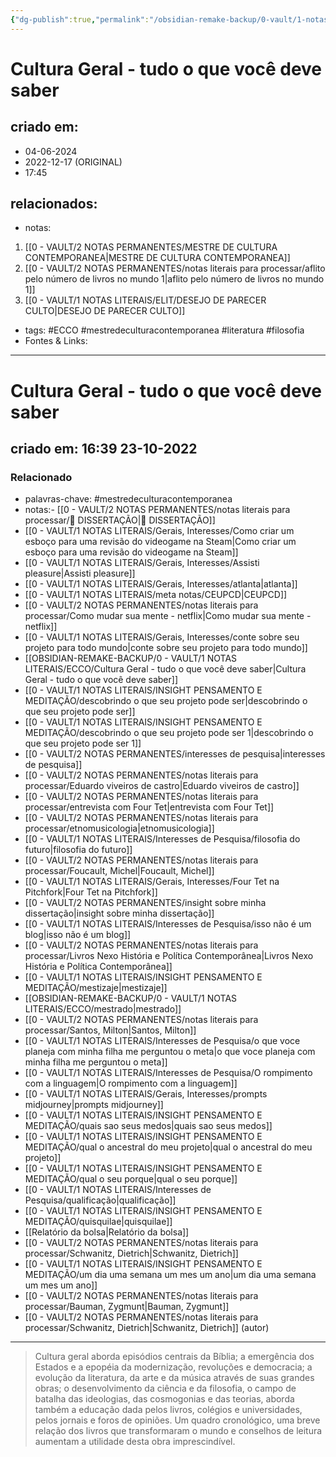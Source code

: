 ```yaml
---
{"dg-publish":true,"permalink":"/obsidian-remake-backup/0-vault/1-notas-literais/ecco/cultura-geral-tudo-o-que-voce-deve-saber/","tags":["ECCO","mestredeculturacontemporanea","literatura","filosofia"],"dgHomeLink":true,"dgShowLocalGraph":true,"dgShowFileTree":true,"dgEnableSearch":true,"noteIcon":""}
---
```


# Cultura Geral - tudo o que você deve saber

## criado em: 
- 04-06-2024
- 2022-12-17 (ORIGINAL)
- 17:45
## relacionados:
- notas:
1. [[0 - VAULT/2 NOTAS PERMANENTES/MESTRE DE CULTURA CONTEMPORANEA\|MESTRE DE CULTURA CONTEMPORANEA]]
2. [[0 - VAULT/2 NOTAS PERMANENTES/notas literais para processar/aflito pelo número de livros no mundo 1\|aflito pelo número de livros no mundo 1]]
3. [[0 - VAULT/1 NOTAS LITERAIS/ELIT/DESEJO DE PARECER CULTO\|DESEJO DE PARECER CULTO]]
- tags: #ECCO #mestredeculturacontemporanea #literatura #filosofia
- Fontes & Links: 
---
# Cultura Geral - tudo o que você deve saber

## criado em: 16:39 23-10-2022

### Relacionado

- palavras-chave: #mestredeculturacontemporanea 
- notas:- [[0 - VAULT/2 NOTAS PERMANENTES/notas literais para processar/📕 DISSERTAÇÃO\|📕 DISSERTAÇÃO]]
- [[0 - VAULT/1 NOTAS LITERAIS/Gerais, Interesses/Como criar um esboço para uma revisão do videogame na Steam\|Como criar um esboço para uma revisão do videogame na Steam]]
- [[0 - VAULT/1 NOTAS LITERAIS/Gerais, Interesses/Assisti pleasure\|Assisti pleasure]]
- [[0 - VAULT/1 NOTAS LITERAIS/Gerais, Interesses/atlanta\|atlanta]]
- [[0 - VAULT/1 NOTAS LITERAIS/meta notas/CEUPCD\|CEUPCD]]
- [[0 - VAULT/2 NOTAS PERMANENTES/notas literais para processar/Como mudar sua mente - netflix\|Como mudar sua mente - netflix]]
- [[0 - VAULT/1 NOTAS LITERAIS/Gerais, Interesses/conte sobre seu projeto para todo mundo\|conte sobre seu projeto para todo mundo]]
- [[OBSIDIAN-REMAKE-BACKUP/0 - VAULT/1 NOTAS LITERAIS/ECCO/Cultura Geral - tudo o que você deve saber\|Cultura Geral - tudo o que você deve saber]]
- [[0 - VAULT/1 NOTAS LITERAIS/INSIGHT PENSAMENTO E MEDITAÇÃO/descobrindo o que seu projeto pode ser\|descobrindo o que seu projeto pode ser]]
- [[0 - VAULT/1 NOTAS LITERAIS/INSIGHT PENSAMENTO E MEDITAÇÃO/descobrindo o que seu projeto pode ser 1\|descobrindo o que seu projeto pode ser 1]]
- [[0 - VAULT/2 NOTAS PERMANENTES/interesses de pesquisa\|interesses de pesquisa]]
- [[0 - VAULT/2 NOTAS PERMANENTES/notas literais para processar/Eduardo viveiros de castro\|Eduardo viveiros de castro]]
- [[0 - VAULT/2 NOTAS PERMANENTES/notas literais para processar/entrevista com Four Tet\|entrevista com Four Tet]]
- [[0 - VAULT/2 NOTAS PERMANENTES/notas literais para processar/etnomusicologia\|etnomusicologia]]
- [[0 - VAULT/1 NOTAS LITERAIS/Interesses de Pesquisa/filosofia do futuro\|filosofia do futuro]]
- [[0 - VAULT/2 NOTAS PERMANENTES/notas literais para processar/Foucault, Michel\|Foucault, Michel]]
- [[0 - VAULT/1 NOTAS LITERAIS/Gerais, Interesses/Four Tet na Pitchfork\|Four Tet na Pitchfork]]
- [[0 - VAULT/2 NOTAS PERMANENTES/insight sobre minha dissertação\|insight sobre minha dissertação]]
- [[0 - VAULT/1 NOTAS LITERAIS/Interesses de Pesquisa/isso não é um blog\|isso não é um blog]]
- [[0 - VAULT/2 NOTAS PERMANENTES/notas literais para processar/Livros Nexo História e Política Contemporânea\|Livros Nexo História e Política Contemporânea]]
- [[0 - VAULT/1 NOTAS LITERAIS/INSIGHT PENSAMENTO E MEDITAÇÃO/mestizaje\|mestizaje]]
- [[OBSIDIAN-REMAKE-BACKUP/0 - VAULT/1 NOTAS LITERAIS/ECCO/mestrado\|mestrado]]
- [[0 - VAULT/2 NOTAS PERMANENTES/notas literais para processar/Santos, Milton\|Santos, Milton]]
- [[0 - VAULT/1 NOTAS LITERAIS/Interesses de Pesquisa/o que voce planeja com minha filha me perguntou o meta\|o que voce planeja com minha filha me perguntou o meta]]
- [[0 - VAULT/1 NOTAS LITERAIS/Interesses de Pesquisa/O rompimento com a linguagem\|O rompimento com a linguagem]]
- [[0 - VAULT/1 NOTAS LITERAIS/Gerais, Interesses/prompts midjourney\|prompts midjourney]]
- [[0 - VAULT/1 NOTAS LITERAIS/INSIGHT PENSAMENTO E MEDITAÇÃO/quais sao seus medos\|quais sao seus medos]]
- [[0 - VAULT/1 NOTAS LITERAIS/INSIGHT PENSAMENTO E MEDITAÇÃO/qual o ancestral do meu projeto\|qual o ancestral do meu projeto]]
- [[0 - VAULT/1 NOTAS LITERAIS/INSIGHT PENSAMENTO E MEDITAÇÃO/qual o seu porque\|qual o seu porque]]
- [[0 - VAULT/1 NOTAS LITERAIS/Interesses de Pesquisa/qualificação\|qualificação]]
- [[0 - VAULT/1 NOTAS LITERAIS/INSIGHT PENSAMENTO E MEDITAÇÃO/quisquilae\|quisquilae]]
- [[Relatório da bolsa\|Relatório da bolsa]]
- [[0 - VAULT/2 NOTAS PERMANENTES/notas literais para processar/Schwanitz, Dietrich\|Schwanitz, Dietrich]]
- [[0 - VAULT/1 NOTAS LITERAIS/INSIGHT PENSAMENTO E MEDITAÇÃO/um dia uma semana um mes um ano\|um dia uma semana um mes um ano]]
- [[0 - VAULT/2 NOTAS PERMANENTES/notas literais para processar/Bauman, Zygmunt\|Bauman, Zygmunt]]
- [[0 - VAULT/2 NOTAS PERMANENTES/notas literais para processar/Schwanitz, Dietrich\|Schwanitz, Dietrich]] (autor)
---

>Cultura geral aborda episódios centrais da Bíblia; a emergência dos Estados e a epopéia da modernização, revoluções e democracia; a evolução da literatura, da arte e da música através de suas grandes obras; o desenvolvimento da ciência e da filosofia, o campo de batalha das ideologias, das cosmogonias e das teorias, aborda também a educação dada pelos livros, colégios e universidades, pelos jornais e foros de opiniões. Um quadro cronológico, uma breve relação dos livros que transformaram o mundo e conselhos de leitura aumentam a utilidade desta obra imprescindível.